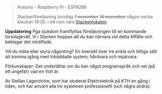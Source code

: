 <!-- 
.. title: Embedded Deathmatch
.. slug: embedded
.. date: 2019-10-24 22:57:00 CEST
.. description:
.. category: 2019
-->

> Arduino - Raspberry Pi - ESP8266
>
> Stackenföreläsning torsdag ~~7 november~~ ~~14 november~~ någon vecka klockan 19:30, i ett rum nära
> [Stackenlokalen].

**Uppdatering** Pga sjukdom framflyttas föreläsningen till en kommande
torsdagkväll.
Vi i Stacken hoppas att du kan närvara vid detta tillfälle
och beklagar det inträffade.

Vill du mäta eller styra någonting?
En översikt över tre enkla och billiga sätt att komma igång med
inbäddade system; hårdvara och mjukvara.

<!-- TEASER_END -->

Förkunskaper: Det underlättar om du kan något programspråk och vet (på
ett ungefär) vad en Volt är.

Av Stellan Lagerström, som har studerat Elektroteknik på KTH en gång i tiden,
och har använt alla tre systemen professionellt (och några andra).

[Stackenlokalen]: https://www.kth.se/places/room/id/dff6aecb-9ad4-43dd-9682-0b0cd3bac131
